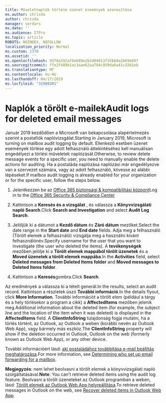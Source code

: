 ```yaml
---
title: Műveletnaplók törlése üzenet események azonosítása
ms.author: chrisda
author: chrisda
manager: serdars
ms.date: ''
ms.audience: ITPro
ms.topic: article
ROBOTS: NOINDEX, NOFOLLOW
localization_priority: Normal
ms.custom: 1370
ms.assetid: ''
ms.openlocfilehash: 93f8a192af6e689e2b2d04013f35b8da2b69e607
ms.sourcegitcommit: ffe2f489b1ac3aae62aa784c959da6a41c3261eb
ms.translationtype: MT
ms.contentlocale: hu-HU
ms.lasthandoff: 04/17/2019
ms.locfileid: "31909301"
---
```

# <a name="audit-logs-for-deleted-email-messages"></a><span data-ttu-id="5eb67-102">Naplók a törölt e-mailek</span><span class="sxs-lookup"><span data-stu-id="5eb67-102">Audit logs for deleted email messages</span></span>

<span data-ttu-id="5eb67-103">Január 2019 kezdődően a Microsoft van bekapcsolása alapértelmezés szerint a postafiók naplóvizsgálat.</span><span class="sxs-lookup"><span data-stu-id="5eb67-103">Starting in January 2019, Microsoft is turning on mailbox audit logging by default.</span></span> <span data-ttu-id="5eb67-104">Ellenkező esetben üzenet események törlése egy adott felhasználó áttekintéséhez kell manuálisan engedélyezi a törlési műveletek naplózását.</span><span class="sxs-lookup"><span data-stu-id="5eb67-104">Otherwise, to review delete message events for a specific user, you need to manually enable the delete actions for auditing.</span></span> <span data-ttu-id="5eb67-105">Ha a postaláda naplózása naplózási már engedélyezve van a szervezet számára, vagy az adott felhasználó, kövesse az alábbi lépéseket.</span><span class="sxs-lookup"><span data-stu-id="5eb67-105">If mailbox audit logging is already enabled for your organization or for the specific user, follow the steps below.</span></span>

1. <span data-ttu-id="5eb67-106">Jelentkezzen be az [Office 365 biztonsági & kompatibilitási központ](https://protection.office.com/)</span><span class="sxs-lookup"><span data-stu-id="5eb67-106">Log in to the [Office 365 Security & Compliance Center](https://protection.office.com/)</span></span>

2. <span data-ttu-id="5eb67-107">Kattintson a **Keresés és a vizsgálat** , és válassza a **Könyvvizsgálati napló Search**.</span><span class="sxs-lookup"><span data-stu-id="5eb67-107">Click **Search and Investigation** and select **Audit Log Search**.</span></span>

3. <span data-ttu-id="5eb67-108">Jelöljük ki a dátumot a **Kezdő dátum** és **Záró dátum** mezőket.</span><span class="sxs-lookup"><span data-stu-id="5eb67-108">Select the date range in the **Start date** and **End date** fields.</span></span> <span data-ttu-id="5eb67-109">Adja meg a felhasználó (Törölt elemek a felhasználó) vizsgálja meg a használni kívánt felhasználónév.</span><span class="sxs-lookup"><span data-stu-id="5eb67-109">Specify username for the user that you want to investigate (the user who deleted the items).</span></span> <span data-ttu-id="5eb67-110">A **tevékenységek** mezőben jelölje ki a **Törölt elemek mappából törölt üzenetek** és a **Moved üzenetek a törölt elemek mappába**.</span><span class="sxs-lookup"><span data-stu-id="5eb67-110">In the **Activities** field, select **Deleted messages from Deleted Items folder** and **Moved messages to Deleted Items folder**.</span></span>

4. <span data-ttu-id="5eb67-111">Kattintson a **Keresés**gombra.</span><span class="sxs-lookup"><span data-stu-id="5eb67-111">Click **Search**.</span></span>

<span data-ttu-id="5eb67-112">Az eredmények a válassza ki a tételt generál.</span><span class="sxs-lookup"><span data-stu-id="5eb67-112">In the results, select an audit record.</span></span> <span data-ttu-id="5eb67-113">Kattintson a részletek úszó **További információ**.</span><span class="sxs-lookup"><span data-stu-id="5eb67-113">In the details flyout, click **More Information**.</span></span> <span data-ttu-id="5eb67-114">További információt a törölt elem (például a tárgy és a hely törlésekor a program a cikk) a **AffectedItems** mezőben jelenik meg.</span><span class="sxs-lookup"><span data-stu-id="5eb67-114">Additional information about the deleted item (for example, the subject line and the location of the item when it was deleted) is displayed in the **AffectedItems** field.</span></span> <span data-ttu-id="5eb67-115">A **ClientInfoString** tulajdonság fogja mutatni, ha a törlés történt, az Outlook, az Outlook a weben (korábbi nevén az Outlook Web App), vagy bármely más eszköz.</span><span class="sxs-lookup"><span data-stu-id="5eb67-115">The **ClientInfoString** property will show if the deletion occurred in Outlook, Outlook on the web (formerly known as Outlook Web App), or any other device.</span></span>

<span data-ttu-id="5eb67-116">További információért lásd: [aki postaládához továbbítása e-mail beállítás meghatározása](https://docs.microsoft.com/office365/securitycompliance/auditing-troubleshooting-scenarios#determining-if-a-user-deleted-email-items).</span><span class="sxs-lookup"><span data-stu-id="5eb67-116">For more information, see [Determining who set up email forwarding for a mailbox](https://docs.microsoft.com/office365/securitycompliance/auditing-troubleshooting-scenarios#determining-if-a-user-deleted-email-items).</span></span>

<span data-ttu-id="5eb67-117">**Megjegyzés**: nem lehet beolvasni a törölt elemek a könyvvizsgálati napló szolgáltatásával.</span><span class="sxs-lookup"><span data-stu-id="5eb67-117">**Note**: You can't retrieve deleted items using the audit log feature.</span></span> <span data-ttu-id="5eb67-118">Beolvasni a törölt üzeneteket az Outlook programban a weben, lásd: [Törölt elemek az Outlook Web App helyreállítása](https://support.office.com/article/C3D8FC15-EEEF-4F1C-81DF-E27964B7EDD4).</span><span class="sxs-lookup"><span data-stu-id="5eb67-118">To retrieve deleted messages in Outlook on the web, see [Recover deleted items in Outlook Web App](https://support.office.com/article/C3D8FC15-EEEF-4F1C-81DF-E27964B7EDD4).</span></span>
